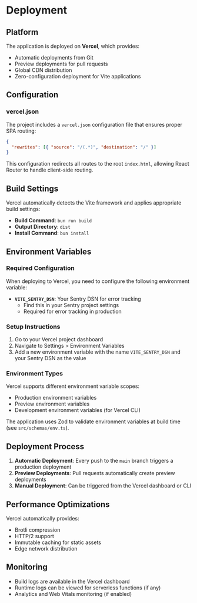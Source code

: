 # Deployment

## Platform

The application is deployed on **Vercel**, which provides:
- Automatic deployments from Git
- Preview deployments for pull requests
- Global CDN distribution
- Zero-configuration deployment for Vite applications

## Configuration

### vercel.json

The project includes a `vercel.json` configuration file that ensures proper SPA routing:

```json
{
  "rewrites": [{ "source": "/(.*)", "destination": "/" }]
}
```

This configuration redirects all routes to the root `index.html`, allowing React Router to handle client-side routing.

## Build Settings

Vercel automatically detects the Vite framework and applies appropriate build settings:

- **Build Command**: `bun run build`
- **Output Directory**: `dist`
- **Install Command**: `bun install`

## Environment Variables

### Required Configuration

When deploying to Vercel, you need to configure the following environment variable:

- **`VITE_SENTRY_DSN`**: Your Sentry DSN for error tracking
  - Find this in your Sentry project settings
  - Required for error tracking in production

### Setup Instructions

1. Go to your Vercel project dashboard
2. Navigate to Settings > Environment Variables
3. Add a new environment variable with the name `VITE_SENTRY_DSN` and your Sentry DSN as the value

### Environment Types

Vercel supports different environment variable scopes:
- Production environment variables
- Preview environment variables
- Development environment variables (for Vercel CLI)

The application uses Zod to validate environment variables at build time (see `src/schemas/env.ts`).

## Deployment Process

1. **Automatic Deployment**: Every push to the `main` branch triggers a production deployment
2. **Preview Deployments**: Pull requests automatically create preview deployments
3. **Manual Deployment**: Can be triggered from the Vercel dashboard or CLI

## Performance Optimizations

Vercel automatically provides:
- Brotli compression
- HTTP/2 support
- Immutable caching for static assets
- Edge network distribution

## Monitoring

- Build logs are available in the Vercel dashboard
- Runtime logs can be viewed for serverless functions (if any)
- Analytics and Web Vitals monitoring (if enabled)